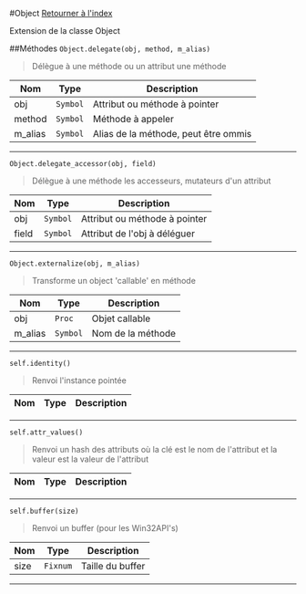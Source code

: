 #Object
[Retourner à l'index](README.md)

Extension de la classe Object

##Méthodes
`Object.delegate(obj, method, m_alias)`

> Délègue à une méthode ou un attribut une méthode  
  
Nom|Type|Description  
--- | --- | ---  
obj|`Symbol`|Attribut ou méthode à pointer  
method|`Symbol`|Méthode à appeler  
m_alias|`Symbol`|Alias de la méthode, peut être ommis  
  
- - -

`Object.delegate_accessor(obj, field)`

> Délègue à une méthode les accesseurs, mutateurs d'un attribut  
  
Nom|Type|Description  
--- | --- | ---  
obj|`Symbol`|Attribut ou méthode à pointer  
field|`Symbol`|Attribut de l'obj à déléguer  
  
- - -

`Object.externalize(obj, m_alias)`

> Transforme un object 'callable' en méthode  
  
Nom|Type|Description  
--- | --- | ---  
obj|`Proc`|Objet callable  
m_alias|`Symbol`|Nom de la méthode  
  
- - -

`self.identity()`

> Renvoi l'instance pointée  
  
Nom|Type|Description  
--- | --- | ---  
  
- - -

`self.attr_values()`

> Renvoi un hash des attributs où la clé est le nom de l'attribut
                            et la valeur est la valeur de l'attribut  
  
Nom|Type|Description  
--- | --- | ---  
  
- - -

`self.buffer(size)`

> Renvoi un buffer (pour les Win32API's)  
  
Nom|Type|Description  
--- | --- | ---  
size|`Fixnum`|Taille du buffer  
  
- - -

